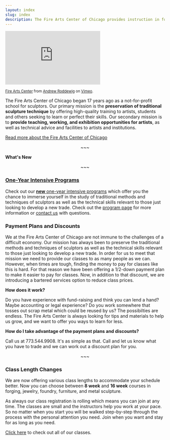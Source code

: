 ```yaml
---
layout: index
slug: index
description: The Fire Arts Center of Chicago provides instruction in foundry, forging, welding, metalsmithing, figure sculpture, and more.
---
```


<iframe src="http://player.vimeo.com/video/21648751?title=0&amp;byline=0&amp;portrait=0&amp;color=ff9933" width="300" height="169" frameborder="0" webkitAllowFullScreen mozallowfullscreen allowFullScreen></iframe><p><small><a href="http://vimeo.com/21648751">Fire Arts Center</a> from <a href="http://vimeo.com/andrewroddewig">Andrew Roddewig</a> on <a href="http://vimeo.com">Vimeo</a>.</small></p>

The Fire Arts Center of Chicago began 17 years ago as a not-for-profit school for sculptors. Our primary mission is the <strong>preservation of traditional sculpture technique</strong> by offering high-quality training to artists, students and others seeking to learn or perfect their skills. Our secondary mission is to <strong>provide teaching, working, and exhibition opportunities for artists</strong>, as well as technical advice and facilities to artists and institutions.

<a href="aboutus.html">Read more about the Fire Arts Center of Chicago</a>

<p class="header3" style="text-align:center;">~~~</p>

<span class="header3" style="font-weight:bold;">What's New</span>

<p class="header3" style="text-align:center;">~~~</p>
<h3><a href="year-intensive.html">One-Year Intensive Programs</a></h3>
<p>Check out our <a href="year-intensive.html"><strong>new</strong> one-year intensive programs</a> which offer you the chance to immerse yourself in the study of traditional methods and techniques of sculptors as well as the technical skills relevant to those just looking to develop a new trade. Check out the <a href="year-intensive.html">program page</a> for more information or <a href="contact.html">contact us</a> with questions.</p>

<h3>Payment Plans and Discounts</h3>
<p>We at the Fire Arts Center of Chicago are not immune to the challenges of a difficult economy. Our mission has always been to preserve the traditional methods and techniques of sculptors as well as the technical skills relevant to those just looking to develop a new trade. In order for us to meet that mission we need to provide our classes to as many people as we can. However, when times are tough, finding the money to pay for classes like this is hard. For that reason we have been offering a 1/2-down payment plan to make it easier to pay for classes. Now, in addition to that discount, we are introducing a bartered services option to reduce class prices.</p>
<p><strong>How does it work?</strong></p>
<p>Do you have experience with fund-raising and think you can lend a hand? Maybe accounting or legal experience? Do you work somewhere that tosses out scrap metal which could be reused by us? The possibilties are endless. The Fire Arts Center is always looking for tips and materials to help us grow, and we want to offer you ways to learn for less.</p>
<p><strong>How do I take advantage of the payment plans and discounts?</strong></p>
<p>Call us at 773.544.9908. It's as simple as that. Call and let us know what you have to trade and we can work out a discount plan for you.</p>

<p class="header3" style="text-align:center;">~~~</p>

<h3>Class Length Changes</h3>
<p>We are now offering various class lengths to accommodate your schedule better. Now you can choose between <strong>8 week</strong> and <strong>16 week</strong> courses in forging, jewelry, foundry, furniture, and metal sculpture.</p>
<p>As always our class registration is rolling which means you can join at any time. The classes are small and the instructors help you work at your pace. So no matter when you start you will be walked step-by-step through the process with the personal attention you need. Join when you want and stay for as long as you need.</p> 
<p><a href="classes.html">Click here</a> to check out all of our classes.</p>
